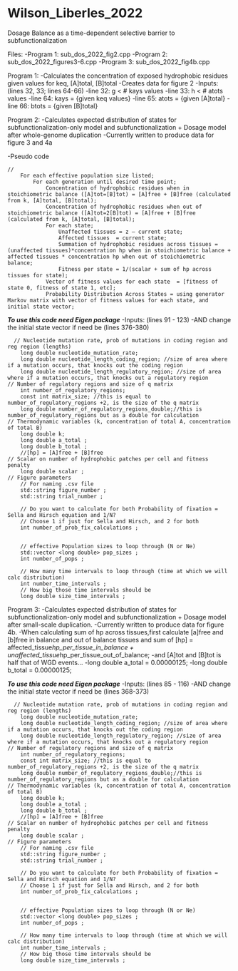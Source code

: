 # Wilson_Liberles_2022
Dosage Balance as a time-dependent selective barrier to subfunctionalization

Files:
  -Program 1: sub_dos_2022_fig2.cpp
  -Program 2: sub_dos_2022_figures3-6.cpp
  -Program 3: sub_dos_2022_fig4b.cpp
  
  
Program 1: 
  -Calculates the concentration of exposed hydrophobic residues given values for keq, [A]total, [B]total
  -Creates data for figure 2
  -Inputs: (lines 32, 33; lines 64-66)
      -line 32: g < # kays values
      -line 33: h < # atots values
      -line 64: kays = {given keq values}
      -line 65: atots = {given [A]total}
      -line 66: btots = {given [B]total}

Program 2:
  -Calculates expected distribution of states for subfunctionalization-only model and subfunctionalization + Dosage model after whole-genome duplication
  -Currently written to produce data for figure 3 and 4a
	
	
  -Pseudo code
	
	
	//
        For each effective population size listed;
            For each generation until desired time point;
                Concentration of hydrophobic residues when in stoichiometric balance ([A]tot=[B]tot) = [A]free + [B]free (calculated from k, [A]total, [B]total);
                Concentration of hydrophobic residues when out of stoichiometric balance ([A]tot=2[B]tot) = [A]free + [B]free (calculated from k, [A]total, [B]total);
                For each state;
                    Unaffected tissues = z – current state;
                    Affected tissues  = current state;
                    Summation of hydrophobic residues across tissues = (unaffected tissues)*concentration hp when in stoichiometric balance + affected tissues * concentration hp when out of stoichiometric balance;
                    Fitness per state = 1/(scalar + sum of hp across tissues for state);
                Vector of fitness values for each state  = [fitness of state 0, fitness of state 1, etc];
                Probability Distribution Across States = using generator Markov matrix with vector of fitness values for each state, and initial state vector;
            
                
  ***To use this code need Eigen package***
  -Inputs: (lines 91 - 123)
  -AND change the initial state vector if need be (lines 376-380)
	
	
      // Nucleotide mutation rate, prob of mutations in coding region and reg region (lengths)
        long double nucleotide_mutation_rate;
        long double nucleotide_length_coding_region; //size of area where if a mutation occurs, that knocks out the coding region
        long double nucleotide_length_regulatory_region; //size of area where if a mutation occurs, that knocks out a regulatory region
    // Number of regulatory regions and size of q matrix  
        int number_of_regulatory_regions;
        const int matrix_size; //this is equal to  number_of_regulatory_regions +2, is the size of the q matrix
        long double number_of_regulatory_regions_double;//this is number_of_regulatory_regions but as a double for calculation
    // Thermodynamic variables (k, concentration of total A, concentration of total B)    
        long double k;
        long double a_total ;
        long double b_total ;     
        //[hp] = [A]free + [B]free
    // Scalar on number of hydrophobic patches per cell and fitness penalty 
        long double scalar ;
    // Figure parameters    
        // For naming .csv file
        std::string figure_number ;
        std::string trial_number ;    

        // Do you want to calculate for both Probability of fixation = Sella and Hirsch equation and 1/N?
        // Choose 1 if just for Sella and Hirsch, and 2 for both
        int number_of_prob_fix_calculations ;


        // effective Population sizes to loop through (N or Ne)
        std::vector <long double> pop_sizes ;
        int number_of_pops ;

        // How many time intervals to loop through (time at which we will calc distribution)
        int number_time_intervals ;
        // How big those time intervals should be
        long double size_time_intervals ; 
    
Program 3: 
  -Calculates expected distribution of states for subfunctionalization-only model and subfunctionalization + Dosage model after small-scale duplication. 
  -Currently written to produce data for figure 4b.
  -When calculating  sum of hp across tissues,first calculate [a]free and [b]free in balance and out of balance tissues and sum of [hp] = affected_tissue*hp_per_tissue_in_balance + unaffected_tissue*hp_per_tissue_out_of_balance;
  -and [A]tot and [B]tot is half that of WGD events...
  -long double a_total = 0.00000125;
  -long double b_total = 0.00000125; 

  ***To use this code need Eigen package***
  -Inputs: (lines 85 - 116)
  -AND change the initial state vector if need be (lines 368-373)
	
	
      // Nucleotide mutation rate, prob of mutations in coding region and reg region (lengths)
        long double nucleotide_mutation_rate;
        long double nucleotide_length_coding_region; //size of area where if a mutation occurs, that knocks out the coding region
        long double nucleotide_length_regulatory_region; //size of area where if a mutation occurs, that knocks out a regulatory region
    // Number of regulatory regions and size of q matrix  
        int number_of_regulatory_regions;
        const int matrix_size; //this is equal to  number_of_regulatory_regions +2, is the size of the q matrix
        long double number_of_regulatory_regions_double;//this is number_of_regulatory_regions but as a double for calculation
    // Thermodynamic variables (k, concentration of total A, concentration of total B)    
        long double k;
        long double a_total ;
        long double b_total ;     
        //[hp] = [A]free + [B]free
    // Scalar on number of hydrophobic patches per cell and fitness penalty 
        long double scalar ;
    // Figure parameters    
        // For naming .csv file
        std::string figure_number ;
        std::string trial_number ;    

        // Do you want to calculate for both Probability of fixation = Sella and Hirsch equation and 1/N?
        // Choose 1 if just for Sella and Hirsch, and 2 for both
        int number_of_prob_fix_calculations ;


        // effective Population sizes to loop through (N or Ne)
        std::vector <long double> pop_sizes ;
        int number_of_pops ;

        // How many time intervals to loop through (time at which we will calc distribution)
        int number_time_intervals ;
        // How big those time intervals should be
        long double size_time_intervals ; 
